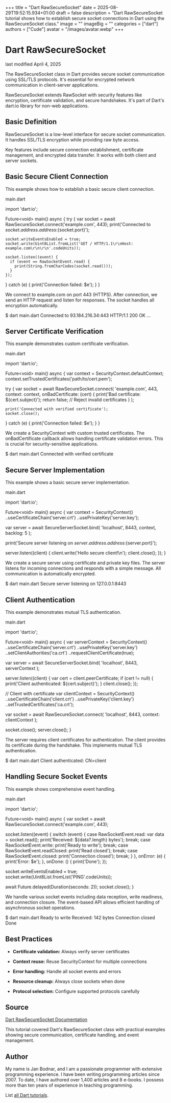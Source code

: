 +++
title = "Dart RawSecureSocket"
date = 2025-08-29T19:52:15.934+01:00
draft = false
description = "Dart RawSecureSocket tutorial shows how to establish secure socket connections in Dart using the RawSecureSocket class."
image = ""
imageBig = ""
categories = ["dart"]
authors = ["Cude"]
avatar = "/images/avatar.webp"
+++

# Dart RawSecureSocket

last modified April 4, 2025

The RawSecureSocket class in Dart provides secure socket
communication using SSL/TLS protocols. It's essential for encrypted network
communication in client-server applications.

RawSecureSocket extends RawSocket with security features like encryption,
certificate validation, and secure handshakes. It's part of Dart's
dart:io library for non-web applications.

## Basic Definition

RawSecureSocket is a low-level interface for secure socket
communication. It handles SSL/TLS encryption while providing raw byte access.

Key features include secure connection establishment, certificate management,
and encrypted data transfer. It works with both client and server sockets.

## Basic Secure Client Connection

This example shows how to establish a basic secure client connection.

main.dart
  

import 'dart:io';

Future&lt;void&gt; main() async {
  try {
    var socket = await RawSecureSocket.connect('example.com', 443);
    print('Connected to ${socket.address.address}:${socket.port}');
    
    socket.writeEventsEnabled = true;
    socket.write(Uint8List.fromList('GET / HTTP/1.1\r\nHost: example.com\r\n\r\n'.codeUnits));
    
    socket.listen((event) {
      if (event == RawSocketEvent.read) {
        print(String.fromCharCodes(socket.read()));
      }
    });
  } catch (e) {
    print('Connection failed: $e');
  }
}

We connect to example.com on port 443 (HTTPS). After connection, we send an
HTTP request and listen for responses. The socket handles all encryption
automatically.

$ dart main.dart
Connected to 93.184.216.34:443
HTTP/1.1 200 OK
...

## Server Certificate Verification

This example demonstrates custom certificate verification.

main.dart
  

import 'dart:io';

Future&lt;void&gt; main() async {
  var context = SecurityContext.defaultContext;
  context.setTrustedCertificates('path/to/cert.pem');
  
  try {
    var socket = await RawSecureSocket.connect(
      'example.com',
      443,
      context: context,
      onBadCertificate: (cert) {
        print('Bad certificate: ${cert.subject}');
        return false; // Reject invalid certificates
      }
    );
    
    print('Connected with verified certificate');
    socket.close();
  } catch (e) {
    print('Connection failed: $e');
  }
}

We create a SecurityContext with custom trusted certificates. The
onBadCertificate callback allows handling certificate validation errors.
This is crucial for security-sensitive applications.

$ dart main.dart
Connected with verified certificate

## Secure Server Implementation

This example shows a basic secure server implementation.

main.dart
  

import 'dart:io';

Future&lt;void&gt; main() async {
  var context = SecurityContext()
    ..useCertificateChain('server.crt')
    ..usePrivateKey('server.key');
  
  var server = await SecureServerSocket.bind(
    'localhost',
    8443,
    context,
    backlog: 5
  );
  
  print('Secure server listening on ${server.address.address}:${server.port}');
  
  server.listen((client) {
    client.write('Hello secure client!\n');
    client.close();
  });
}

We create a secure server using certificate and private key files. The server
listens for incoming connections and responds with a simple message. All
communication is automatically encrypted.

$ dart main.dart
Secure server listening on 127.0.0.1:8443

## Client Authentication

This example demonstrates mutual TLS authentication.

main.dart
  

import 'dart:io';

Future&lt;void&gt; main() async {
  var serverContext = SecurityContext()
    ..useCertificateChain('server.crt')
    ..usePrivateKey('server.key')
    ..setClientAuthorities('ca.crt')
    ..requestClientCertificate(true);
  
  var server = await SecureServerSocket.bind(
    'localhost',
    8443,
    serverContext
  );
  
  server.listen((client) {
    var cert = client.peerCertificate;
    if (cert != null) {
      print('Client authenticated: ${cert.subject}');
    }
    client.close();
  });
  
  // Client with certificate
  var clientContext = SecurityContext()
    ..useCertificateChain('client.crt')
    ..usePrivateKey('client.key')
    ..setTrustedCertificates('ca.crt');
  
  var socket = await RawSecureSocket.connect(
    'localhost',
    8443,
    context: clientContext
  );
  
  socket.close();
  server.close();
}

The server requires client certificates for authentication. The client provides
its certificate during the handshake. This implements mutual TLS authentication.

$ dart main.dart
Client authenticated: CN=client

## Handling Secure Socket Events

This example shows comprehensive event handling.

main.dart
  

import 'dart:io';

Future&lt;void&gt; main() async {
  var socket = await RawSecureSocket.connect('example.com', 443);
  
  socket.listen((event) {
    switch (event) {
      case RawSocketEvent.read:
        var data = socket.read();
        print('Received: ${data?.length} bytes');
        break;
      case RawSocketEvent.write:
        print('Ready to write');
        break;
      case RawSocketEvent.readClosed:
        print('Read closed');
        break;
      case RawSocketEvent.closed:
        print('Connection closed');
        break;
    }
  }, onError: (e) {
    print('Error: $e');
  }, onDone: () {
    print('Done');
  });
  
  socket.writeEventsEnabled = true;
  socket.write(Uint8List.fromList('PING'.codeUnits));
  
  await Future.delayed(Duration(seconds: 2));
  socket.close();
}

We handle various socket events including data reception, write readiness,
and connection closure. The event-based API allows efficient handling of
asynchronous socket operations.

$ dart main.dart
Ready to write
Received: 142 bytes
Connection closed
Done

## Best Practices

- **Certificate validation:** Always verify server certificates

- **Context reuse:** Reuse SecurityContext for multiple connections

- **Error handling:** Handle all socket events and errors

- **Resource cleanup:** Always close sockets when done

- **Protocol selection:** Configure supported protocols carefully

## Source

[Dart RawSecureSocket Documentation](https://api.dart.dev/stable/dart-io/RawSecureSocket-class.html)

This tutorial covered Dart's RawSecureSocket class with practical examples
showing secure communication, certificate handling, and event management.

## Author

My name is Jan Bodnar, and I am a passionate programmer with extensive
programming experience. I have been writing programming articles since 2007.
To date, I have authored over 1,400 articles and 8 e-books. I possess more
than ten years of experience in teaching programming.

List [all Dart tutorials](/dart/).